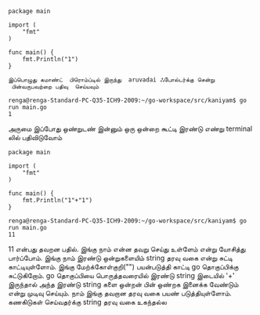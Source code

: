 
```
package main

import (
	"fmt"
)

func main() {
	fmt.Println("1")
}
```
`இப்பொழுது கமாண்ட்  பிரொம்ப்டில் இருந்து  aruvadai ஃபோல்டர்க்கு சென்று  பின்வருபவற்றை பதிவு 
செய்யவும்`

```
renga@renga-Standard-PC-Q35-ICH9-2009:~/go-workspace/src/kaniyam$ go run main.go
1
```

அருமை இப்போது ஒண்றுடண் இன்னும் ஒரு ஒன்றை கூட்டி இரண்டு எண்று terminal லில் பதிவிடுவோம்

```
package main

import (
	"fmt"
)

func main() {
	fmt.Println("1"+"1")
}
```
```
renga@renga-Standard-PC-Q35-ICH9-2009:~/go-workspace/src/kaniyam$ go run main.go
11
```
11 என்பது தவறன பதில். இங்கு நாம் என்ன தவறு செய்து உள்ளேம் என்று யோசித்து பார்ப்போம். 
இங்கு நாம் இரண்டு ஒன்றுகளையிம் string தரவு வகை என்று சுட்டி காட்டியுள்ளோம். 
இங்கு மேற்க்கோள்குறி("") பயன்படுத்தி காட்டி go தொகுப்பிக்கு சுட்டுகிறோம்.
go தொகுப்பியை பொருத்தவரையில் இரண்டு string இடையில் '+' இருந்தால் 
அந்த இரண்டு string களை ஒன்றன் பின் ஒண்றக இனைக்க வேண்டும் என்று
முடிவு செய்யும்.  நாம் இங்கு தவறான தரவு வகை பயண் படுத்தியுள்ளோம்.
கணகிடுகள் செய்வதர்க்கு string தரவு வகை உகந்தல்ல